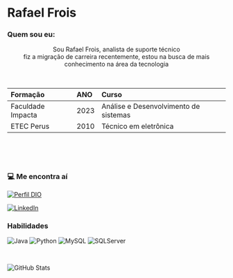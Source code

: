 # Rafael Frois 

### Quem sou eu: 

<P align="center">  Sou Rafael Frois, analista de suporte técnico 
<br>fiz a migração de carreira recentemente, estou na busca de mais conhecimento na área da tecnologia </p>

<br>

| Formação      | ANO      | Curso               |
|:------------ |:----------|:------------------|
| Faculdade Impacta | 2023| Análise e Desenvolvimento de sistemas |
| ETEC Perus| 2010 | Técnico em eletrônica |


<br>
<br>
<br>

### 💻 Me encontra aí 

[![Perfil DIO](https://img.shields.io/badge/-Meu%20Perfil%20na%20DIO-000?style=for-the-badge)](https://web.dio.me/users/rafael_frois1/?tab=achievements) 

[![LinkedIn](https://img.shields.io/badge/LinkedIn-000?style=for-the-badge&logo=linkedin&logoColor=0E76A8)](https://www.linkedin.com/in/rafael-frois-10358748/)

### Habilidades 
![Java](https://img.shields.io/badge/Java-000?style=for-the-badge&logo=openjdk)
![Python](https://img.shields.io/badge/Python-000?style=for-the-badge&logo=python)
![MySQL](https://img.shields.io/badge/MySQL-000?style=for-the-badge&logo=mysql&logoColor=005C84)
![SQLServer](https://img.shields.io/badge/SQLServer-000?style=for-the-badge&logo=sqlserver&logoColor=005C84)


<br> 

![GitHub Stats](https://github-readme-stats.vercel.app/api?username=RFrois&theme=transparent&bg_color=000&border_color=30A3DC&show_icons=true&icon_color=30A3DC&title_color=E94D5F&text_color=FFF)